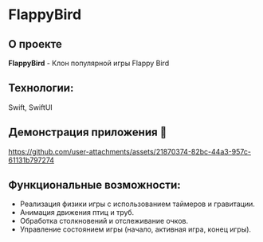# FlappyBird

## О проекте
**FlappyBird** - Клон популярной игры Flappy Bird

## Технологии: 
Swift, SwiftUI

## Демонстрация приложения 🎥

https://github.com/user-attachments/assets/21870374-82bc-44a3-957c-61131b797274

## Функциональные возможности:
- Реализация физики игры с использованием таймеров и гравитации.
- Анимация движения птиц и труб.
- Обработка столкновений и отслеживание очков.
- Управление состоянием игры (начало, активная игра, конец игры).
